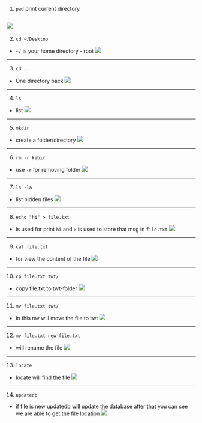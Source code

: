 1. `pwd`
print current directory

![](images/01-pwd.png)
---
2. `cd ~/Desktop`
- `~/` is your home directory - root 
![](images/01-pwd.png)
---
3. `cd ..` 
- One directory back
![](02-cd.png)
---
4. `ls` 
- list
![](images/02-cd.png)
---
5. `mkdir` 
- create a folder/directory
![](images/05-mkdir.png)
---
6. `rm -r kabir` 
- use `-r`  for removing folder
![](images/05-mkdir.png)
---
7. `ls -la` 
- list hidden files
![](images/06-hidden-files.png)
---
8. `echo "hi" > file.txt`
- is used for print `hi` and `>` is used to store that msg in `file.txt`
![](images/07-echo.png)
---
9. `cat file.txt` 
- for view the content of the file
![](images/07-echo.png)
---
10. `cp file.txt twt/`
- copy file.txt to twt-folder 
![](images/08-cp.png)
---
11. `mv file.txt twt/` 
- in this mv will move the file to twt
![](images/08-cp.png)
---
12. `mv file.txt new-file.txt` 
- will rename the file
![](images/09-rename.png)
---
13. `locate` 
- locate will find the file
![](images/09-rename.png)
---
14. `updatedb` 
- if file is new updatedb will update the database after that you can see we are able to get the file location
![](images/09-rename.png)